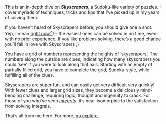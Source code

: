 This is an in-depth dive on ***Skyscrapers***, a Sudoku-like variety of puzzles. I cover myriads of techniques, tricks and tips that I’ve picked up in my years of solving them.

If you haven’t heard of Skyscrapers before, you should give one a shot. Yep, I mean [right now<sup>↗</sup>](https://www.brainbashers.com/skyscrapers.asp)! – the easiest ones can be solved in no time, even with no prior experience. If you like problem-solving, there’s a good chance you’ll fall in love with Skyscrapers ;)

You have a grid of numbers representing the heights of ‘skyscrapers’. The numbers along the outside are clues, indicating how many skyscrapers you could ‘see’ if you were to look along that axis. Starting with an empty of partially filled grid, you have to complete the grid, Sudoku-style, while fulfilling all of the clues.

Skyscrapers are super fun, and can easily get very difficult very quickly! With fewer clues and larger grid sizes, they become a deliciously mind-bending challenge, requiring logic, thought and ingenuity to crack. For those of you who’ve seen [*Integrity*](https://github.com/Sup2point0/integrity), it’s near-isomorphic to the satisfaction from solving integrals.

That’s all from me here. For more, [go explore](https://sup2point0.github.io/skyscraping).

